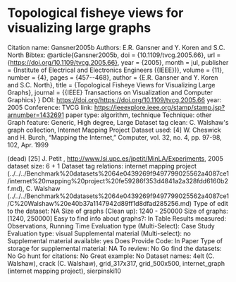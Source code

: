 # Topological fisheye views for visualizing large graphs

Citation name: Gansner2005b
Authors: E.R. Gansner and Y. Koren and S.C. North
Bibtex: @article{Gansner2005b,
doi = {10.1109/tvcg.2005.66},
url = {https://doi.org/10.1109/tvcg.2005.66},
year = {2005},
month = jul,
publisher = {Institute of Electrical and Electronics Engineers ({IEEE})},
volume = {11},
number = {4},
pages = {457--468},
author = {E.R. Gansner and Y. Koren and S.C. North},
title = {Topological Fisheye Views for Visualizing Large Graphs},
journal = {{IEEE} Transactions on Visualization and Computer Graphics}
}
DOI: https://doi.org/https://doi.org/10.1109/tvcg.2005.66
year: 2005
Conference: TVCG
link: https://ieeexplore.ieee.org/stamp/stamp.jsp?arnumber=1432691
paper type: algorithm, technique
Technique: other
Graph feature: Generic, High degree, Large
Dataset tag clean: C. Walshaw's graph collection, Internet Mapping Project
Dataset used: [4] W. Cheswick and H. Burch, “Mapping the Internet,” Computer,
vol. 32, no. 4, pp. 97-98, 102, Apr. 1999

(dead) [25] J. Petit , http://www.lsi.upc.es/jpetit/MinLA/Experiments, 2005
dataset size: 6 + 1
Dataset tag relations: internet mapping project (../../../Benchmark%20datasets%2064e0439269f9497799025562a4087ce1/internet%20mapping%20project%20fe59286f353d4841a2a328fdd6160b2f.md), C. Walshaw (../../../Benchmark%20datasets%2064e0439269f9497799025562a4087ce1/C%20Walshaw%20e40b37a1147942d89ff1d8dfad285256.md)
Type of edit to the dataset: NA
Size of graphs (Clean up): 1240 - 250000
Size of graphs: [1240, 250000]
Easy to find info about graphs?: In Table
Results measured: Observations, Running Time
Evaluation type (Multi-Select): Case Study
Evaluation type: visual
Supplemental material (Multi-select): no
Supplemental material available: yes
Does Provide Code: In Paper
Type of storage for supplemental material: NA
To review: No
Go find the datasets: No
Go hunt for citations: No
Great example: No
Dataset names: 4elt (C. Walshaw), crack (C. Walshaw), grid_317x317, grid_500x500, internet_graph (internet mapping project), sierpinski10
